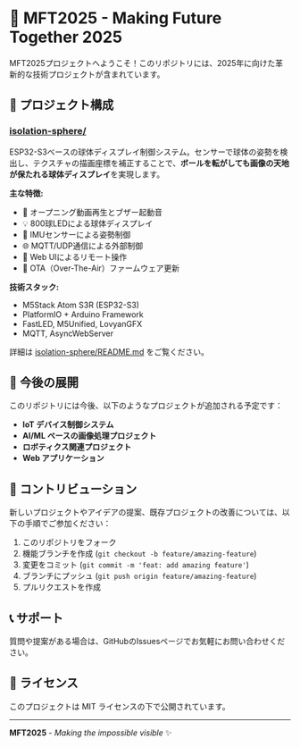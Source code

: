 # 🌟 MFT2025 - Making Future Together 2025

MFT2025プロジェクトへようこそ！このリポジトリには、2025年に向けた革新的な技術プロジェクトが含まれています。

## 📁 プロジェクト構成

### [isolation-sphere/](./isolation-sphere/)

ESP32-S3ベースの球体ディスプレイ制御システム。センサーで球体の姿勢を検出し、テクスチャの描画座標を補正することで、**ボールを転がしても画像の天地が保たれる球体ディスプレイ**を実現します。

**主な特徴:**

- 🎥 オープニング動画再生とブザー起動音
- 💡 800球LEDによる球体ディスプレイ
- 🎯 IMUセンサーによる姿勢制御
- 🌐 MQTT/UDP通信による外部制御
- 📱 Web UIによるリモート操作
- 🔄 OTA（Over-The-Air）ファームウェア更新

**技術スタック:**

- M5Stack Atom S3R (ESP32-S3)
- PlatformIO + Arduino Framework
- FastLED, M5Unified, LovyanGFX
- MQTT, AsyncWebServer

詳細は [isolation-sphere/README.md](./isolation-sphere/README.md) をご覧ください。

## 🚀 今後の展開

このリポジトリには今後、以下のようなプロジェクトが追加される予定です：

- **IoT デバイス制御システム**
- **AI/ML ベースの画像処理プロジェクト**
- **ロボティクス関連プロジェクト**
- **Web アプリケーション**

## 🤝 コントリビューション

新しいプロジェクトやアイデアの提案、既存プロジェクトの改善については、以下の手順でご参加ください：

1. このリポジトリをフォーク
2. 機能ブランチを作成 (`git checkout -b feature/amazing-feature`)
3. 変更をコミット (`git commit -m 'feat: add amazing feature'`)
4. ブランチにプッシュ (`git push origin feature/amazing-feature`)
5. プルリクエストを作成

## 📞 サポート

質問や提案がある場合は、GitHubのIssuesページでお気軽にお問い合わせください。

## 📄 ライセンス

このプロジェクトは MIT ライセンスの下で公開されています。

---

**MFT2025** - *Making the impossible visible* ✨

